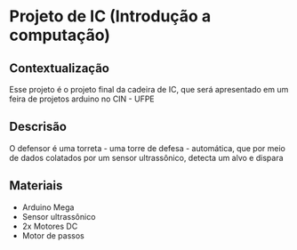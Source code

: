 # Projeto de IC (Introdução a computação)
## Contextualização
Esse projeto é o projeto final da cadeira de IC, que será apresentado em um feira de projetos arduino no CIN - UFPE

## Descrisão
O defensor é uma torreta - uma torre de defesa - automática, que por meio de dados colatados por um sensor ultrassônico, detecta um alvo e dispara

## Materiais
- Arduino Mega
- Sensor ultrassônico
- 2x Motores DC
- Motor de passos
